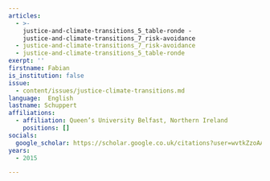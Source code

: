 ```yaml
---
articles:
  - >-
    justice-and-climate-transitions_5_table-ronde -
    justice-and-climate-transitions_7_risk-avoidance
  - justice-and-climate-transitions_7_risk-avoidance
  - justice-and-climate-transitions_5_table-ronde
exerpt: ''
firstname: Fabian
is_institution: false
issue:
  - content/issues/justice-climate-transitions.md
language:  English
lastname: Schuppert
affiliations:
  - affiliation: Queen’s University Belfast, Northern Ireland
    positions: []
socials:
  google_scholar: https://scholar.google.co.uk/citations?user=wvtkZzoAAAAJ&hl=en
years:
  - 2015

---
```

